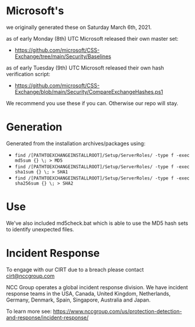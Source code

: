 # Microsoft's
we originally generated these on Saturday March 6th, 2021.

as of early Monday (8th) UTC Microsoft released  their own master set:

* https://github.com/microsoft/CSS-Exchange/tree/main/Security/Baselines

as of early Tuesday (9th) UTC Microsoft released their own hash verification script:

* https://github.com/microsoft/CSS-Exchange/blob/main/Security/CompareExchangeHashes.ps1

We recommend you use these if you can. Otherwise our repo will stay.

# Generation

Generated from the installation archives/packages using:
* `find /[PATHTOEXCHANGEINSTALLROOT]/Setup/ServerRoles/ -type f -exec md5sum {} \; > MD5`
* `find /[PATHTOEXCHANGEINSTALLROOT]/Setup/ServerRoles/ -type f -exec sha1sum {} \; > SHA1`
* `find /[PATHTOEXCHANGEINSTALLROOT]/Setup/ServerRoles/ -type f -exec sha256sum {} \; > SHA2`

# Use

We've also included md5check.bat which is able to use the MD5 hash sets to identify unexpected files.

# Incident Response

To engage with our CIRT due to a breach please contact cirt@nccgroup.com

NCC Group operates a global incident response division. We have incident response teams in the USA, Canada, United Kingdom, Netherlands, 
Germany, Denmark, Spain, Singapore, Australia and Japan.

To learn more see: https://www.nccgroup.com/us/protection-detection-and-response/incident-response/

